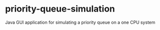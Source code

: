 # priority-queue-simulation
Java GUI application for simulating a priority queue on a one CPU system
